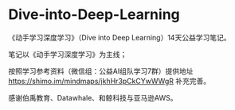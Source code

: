 # Dive-into-Deep-Learning
《动手学习深度学习》（Dive into Deep Learning）14天公益学习笔记。

笔记以《动手学习深度学习》为主线；

按照学习参考资料（微信组：公益AI组队学习7群）提供地址 https://shimo.im/mindmaps/jkhHr3pCkCYwWWgR 补充完善。

感谢伯禹教育、Datawhale、和鲸科技与亚马逊AWS。
